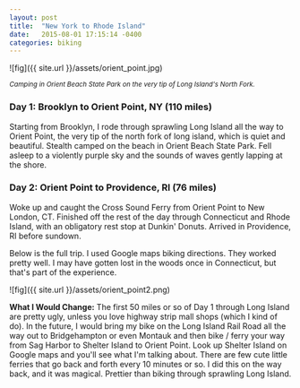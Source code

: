 ```yaml
---
layout: post
title:  "New York to Rhode Island"
date:   2015-08-01 17:15:14 -0400
categories: biking
---
```

![fig]({{ site.url }}/assets/orient_point.jpg)

<sub>*Camping in Orient Beach State Park on the very tip of Long Island's North Fork.*</sub>

### Day 1: Brooklyn to Orient Point, NY (110 miles)

Starting from Brooklyn, I rode through sprawling Long Island all the way to Orient Point, the very tip of the north fork of long island, which is quiet and beautiful. Stealth camped on the beach in Orient Beach State Park. Fell asleep to a violently purple sky and the sounds of waves gently lapping at the shore.

### Day 2: Orient Point to Providence, RI (76 miles)

Woke up and caught the Cross Sound Ferry from Orient Point to New London, CT. Finished off the rest of the day through Connecticut and Rhode Island, with an obligatory rest stop at Dunkin' Donuts. Arrived in Providence, RI before sundown.

Below is the full trip. I used Google maps biking directions. They worked pretty well. I may have gotten lost in the woods once in Connecticut, but that's part of the experience.

![fig]({{ site.url }}/assets/orient_point2.png)

**What I Would Change:** The first 50 miles or so of Day 1 through Long Island are pretty ugly, unless you love highway strip mall shops (which I kind of do). In the future, I would bring my bike on the Long Island Rail Road all the way out to Bridgehampton or even Montauk and then bike / ferry your way from Sag Harbor to Shelter Island to Orient Point. Look up Shelter Island on Google maps and you'll see what I'm talking about. There are few cute little ferries that go back and forth every 10 minutes or so. I did this on the way back, and it was magical. Prettier than biking through sprawling Long Island.

